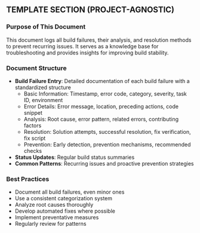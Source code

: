 ## TEMPLATE SECTION (PROJECT-AGNOSTIC)

### Purpose of This Document
This document logs all build failures, their analysis, and resolution methods to prevent recurring issues. It serves as a knowledge base for troubleshooting and provides insights for improving build stability.

### Document Structure
- **Build Failure Entry**: Detailed documentation of each build failure with a standardized structure
  - Basic Information: Timestamp, error code, category, severity, task ID, environment
  - Error Details: Error message, location, preceding actions, code snippet
  - Analysis: Root cause, error pattern, related errors, contributing factors
  - Resolution: Solution attempts, successful resolution, fix verification, fix script
  - Prevention: Early detection, prevention mechanisms, recommended checks
- **Status Updates**: Regular build status summaries
- **Common Patterns**: Recurring issues and proactive prevention strategies

### Best Practices
- Document all build failures, even minor ones
- Use a consistent categorization system
- Analyze root causes thoroughly
- Develop automated fixes where possible
- Implement preventative measures
- Regularly review for patterns
